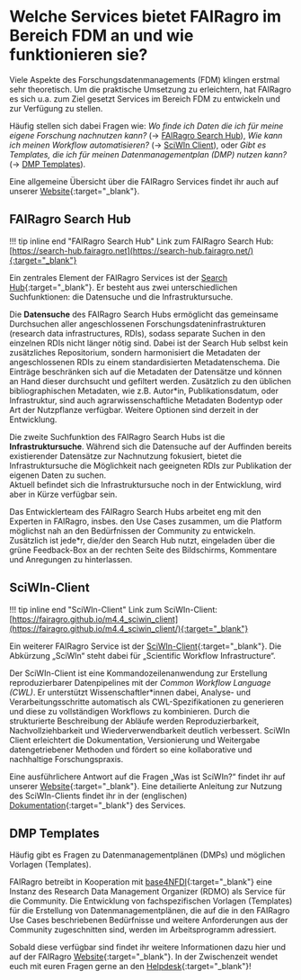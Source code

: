 # Welche Services bietet FAIRagro im Bereich FDM an und wie funktionieren sie?

Viele Aspekte des Forschungsdatenmanagements (FDM) klingen erstmal sehr theoretisch.
Um die praktische Umsetzung zu erleichtern, hat FAIRagro es sich u.a. zum Ziel gesetzt Services im Bereich FDM zu entwickeln und zur Verfügung zu stellen.

Häufig stellen sich dabei Fragen wie: 
*Wo finde ich Daten die ich für meine eigene Forschung nachnutzen kann?* (&rarr; [FAIRagro Search Hub](#fairagro-search-hub)), 
*Wie kann ich meinen Workflow automatisieren?* (&rarr; [SciWIn Client](#sciwin-client)), oder
*Gibt es Templates, die ich für meinen Datenmanagementplan (DMP) nutzen kann?* (&rarr; [DMP Templates](#dmp-templates)).

Eine allgemeine Übersicht über die FAIRagro Services findet ihr auch auf unserer [Website](https://fairagro.net/services){:target="_blank"}.


## FAIRagro Search Hub

!!! tip inline end "FAIRagro Search Hub"
	Link zum FAIRagro Search Hub: [https://search-hub.fairagro.net](https://search-hub.fairagro.net/){:target="_blank"}

Ein zentrales Element der FAIRagro Services ist der [Search Hub](https://search-hub.fairagro.net/){:target="_blank"}. 
Er besteht aus zwei unterschiedlichen Suchfunktionen: die Datensuche und die Infrastruktursuche.

Die **Datensuche** des FAIRagro Search Hubs ermöglicht das gemeinsame Durchsuchen aller angeschlossenen Forschungsdateninfrastrukturen (research data infrastructures, RDIs), sodass separate Suchen in den einzelnen RDIs nicht länger nötig sind.
Dabei ist der Search Hub selbst kein zusätzliches Repositorium, sondern harmonisiert die Metadaten der angeschlossenen RDIs zu einem standardisierten Metadatenschema.
Die Einträge beschränken sich auf die Metadaten der Datensätze und können an Hand dieser durchsucht und gefiltert werden.
Zusätzlich zu den üblichen bibliographischen Metadaten, wie z.B. Autor*in, Publikationsdatum, oder Infrastruktur, sind auch agrarwissenschaftliche Metadaten Bodentyp oder Art der Nutzpflanze verfügbar.
Weitere Optionen sind derzeit in der Entwicklung.

Die zweite Suchfunktion des FAIRagro Search Hubs ist die **Infrastruktursuche**.
Während sich die Datensuche auf der Auffinden bereits existierender Datensätze zur Nachnutzung fokusiert, bietet die Infrastruktursuche die Möglichkeit nach geeigneten RDIs zur Publikation der eigenen Daten zu suchen.  
Aktuell befindet sich die Infrastruktursuche noch in der Entwicklung, wird aber in Kürze verfügbar sein.

Das Entwicklerteam des FAIRagro Search Hubs arbeitet eng mit den Experten in FAIRagro, insbes. den Use Cases zusammen, um die Platform möglichst nah an den Bedürfnissen der Community zu entwickeln.
Zusätzlich ist jede*r, die/der den Search Hub nutzt, eingeladen über die grüne Feedback-Box an der rechten Seite des Bildschirms, Kommentare und Anregungen zu hinterlassen.


## SciWIn-Client

!!! tip inline end "SciWIn-Client"
	Link zum SciWIn-Client: [https://fairagro.github.io/m4.4_sciwin_client](https://fairagro.github.io/m4.4_sciwin_client/){:target="_blank"}

Ein weiterer FAIRagro Service ist der [SciWIn-Client](https://fairagro.github.io/m4.4_sciwin_client/){:target="_blank"}.
Die Abkürzung „SciWIn“ steht dabei für „Scientific Workflow Infrastructure“.

Der SciWIn-Client ist eine Kommandozeilenanwendung zur Erstellung reproduzierbarer Datenpipelines mit der *Common Workflow Language (CWL)*.
Er unterstützt Wissenschaftler*innen dabei, Analyse- und Verarbeitungsschritte automatisch als CWL-Spezifikationen zu generieren und diese zu vollständigen Workflows zu kombinieren.
Durch die strukturierte Beschreibung der Abläufe werden Reproduzierbarkeit, Nachvollziehbarkeit und Wiederverwendbarkeit deutlich verbessert.
SciWIn Client erleichtert die Dokumentation, Versionierung und Weitergabe datengetriebener Methoden und fördert so eine kollaborative und nachhaltige Forschungspraxis.

Eine ausführlichere Antwort auf die Fragen „Was ist SciWIn?“ findet ihr auf unserer [Website](https://fairagro.net/services/sciwin/){:target="_blank"}.
Eine detailierte Anleitung zur Nutzung des SciWIn-Clients findet ihr in der (englischen) [Dokumentation](https://fairagro.github.io/m4.4_sciwin_client/getting-started/){:target="_blank"} des Services.


## DMP Templates
Häufig gibt es Fragen zu Datenmanagementplänen (DMPs) und möglichen Vorlagen (Templates).

FAIRagro betreibt in Kooperation mit [base4NFDI](https://base4nfdi.de/){:target="_blank"} eine Instanz des Research Data Management Organizer (RDMO) als Service für die Community.
Die Entwicklung von fachspezifischen Vorlagen (Templates) für die Erstellung von Datenmanagementplänen, die auf die in den FAIRagro Use Cases beschriebenen Bedürfnisse und weitere Anforderungen aus der Community zugeschnitten sind, werden im Arbeitsprogramm adressiert.

Sobald diese verfügbar sind findet ihr weitere Informationen dazu hier und auf der FAIRagro [Website](https://fairagro.net){:target="_blank"}.
In der Zwischenzeit wendet euch mit euren Fragen gerne an den [Helpdesk](https://fairagro.net/helpdesk/#helpdesk-form){:target="_blank"}!
